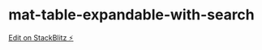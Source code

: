 # mat-table-expandable-with-search

[Edit on StackBlitz ⚡️](https://stackblitz.com/edit/mat-table-expandable-with-search)
